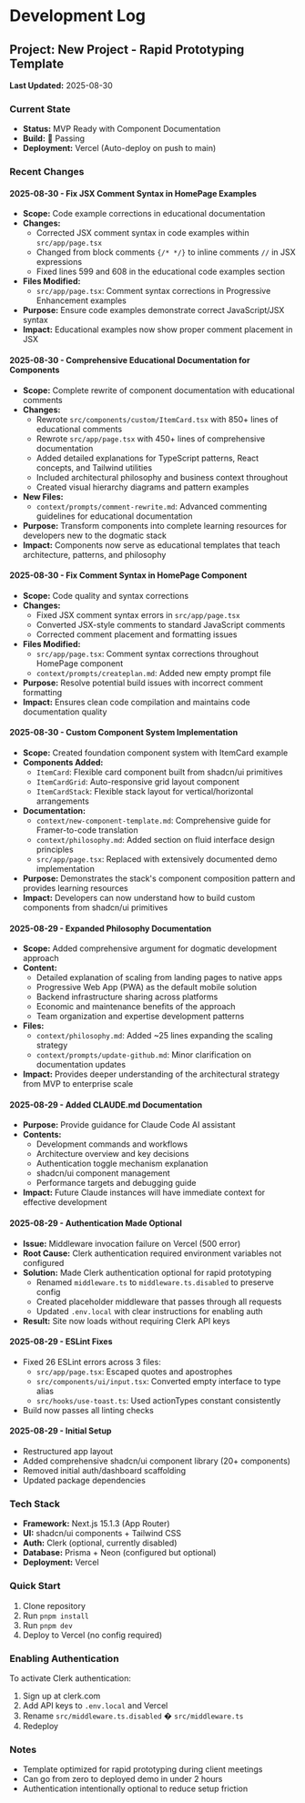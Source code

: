 # Development Log

## Project: New Project - Rapid Prototyping Template
**Last Updated:** 2025-08-30

### Current State
- **Status:** MVP Ready with Component Documentation
- **Build:**  Passing
- **Deployment:** Vercel (Auto-deploy on push to main)

### Recent Changes

#### 2025-08-30 - Fix JSX Comment Syntax in HomePage Examples
- **Scope:** Code example corrections in educational documentation
- **Changes:**
  - Corrected JSX comment syntax in code examples within `src/app/page.tsx`
  - Changed from block comments `{/* */}` to inline comments `//` in JSX expressions
  - Fixed lines 599 and 608 in the educational code examples section
- **Files Modified:**
  - `src/app/page.tsx`: Comment syntax corrections in Progressive Enhancement examples
- **Purpose:** Ensure code examples demonstrate correct JavaScript/JSX syntax
- **Impact:** Educational examples now show proper comment placement in JSX

#### 2025-08-30 - Comprehensive Educational Documentation for Components
- **Scope:** Complete rewrite of component documentation with educational comments
- **Changes:**
  - Rewrote `src/components/custom/ItemCard.tsx` with 850+ lines of educational comments
  - Rewrote `src/app/page.tsx` with 450+ lines of comprehensive documentation
  - Added detailed explanations for TypeScript patterns, React concepts, and Tailwind utilities
  - Included architectural philosophy and business context throughout
  - Created visual hierarchy diagrams and pattern examples
- **New Files:**
  - `context/prompts/comment-rewrite.md`: Advanced commenting guidelines for educational documentation
- **Purpose:** Transform components into complete learning resources for developers new to the dogmatic stack
- **Impact:** Components now serve as educational templates that teach architecture, patterns, and philosophy

#### 2025-08-30 - Fix Comment Syntax in HomePage Component
- **Scope:** Code quality and syntax corrections
- **Changes:**
  - Fixed JSX comment syntax errors in `src/app/page.tsx`
  - Converted JSX-style comments to standard JavaScript comments
  - Corrected comment placement and formatting issues
- **Files Modified:**
  - `src/app/page.tsx`: Comment syntax corrections throughout HomePage component
  - `context/prompts/createplan.md`: Added new empty prompt file
- **Purpose:** Resolve potential build issues with incorrect comment formatting
- **Impact:** Ensures clean code compilation and maintains code documentation quality

#### 2025-08-30 - Custom Component System Implementation
- **Scope:** Created foundation component system with ItemCard example
- **Components Added:**
  - `ItemCard`: Flexible card component built from shadcn/ui primitives
  - `ItemCardGrid`: Auto-responsive grid layout component
  - `ItemCardStack`: Flexible stack layout for vertical/horizontal arrangements
- **Documentation:**
  - `context/new-component-template.md`: Comprehensive guide for Framer-to-code translation
  - `context/philosophy.md`: Added section on fluid interface design principles
  - `src/app/page.tsx`: Replaced with extensively documented demo implementation
- **Purpose:** Demonstrates the stack's component composition pattern and provides learning resources
- **Impact:** Developers can now understand how to build custom components from shadcn/ui primitives

#### 2025-08-29 - Expanded Philosophy Documentation
- **Scope:** Added comprehensive argument for dogmatic development approach
- **Content:** 
  - Detailed explanation of scaling from landing pages to native apps
  - Progressive Web App (PWA) as the default mobile solution
  - Backend infrastructure sharing across platforms
  - Economic and maintenance benefits of the approach
  - Team organization and expertise development patterns
- **Files:** 
  - `context/philosophy.md`: Added ~25 lines expanding the scaling strategy
  - `context/prompts/update-github.md`: Minor clarification on documentation updates
- **Impact:** Provides deeper understanding of the architectural strategy from MVP to enterprise scale

#### 2025-08-29 - Added CLAUDE.md Documentation
- **Purpose:** Provide guidance for Claude Code AI assistant
- **Contents:** 
  - Development commands and workflows
  - Architecture overview and key decisions
  - Authentication toggle mechanism explanation
  - shadcn/ui component management
  - Performance targets and debugging guide
- **Impact:** Future Claude instances will have immediate context for effective development

#### 2025-08-29 - Authentication Made Optional
- **Issue:** Middleware invocation failure on Vercel (500 error)
- **Root Cause:** Clerk authentication required environment variables not configured
- **Solution:** Made Clerk authentication optional for rapid prototyping
  - Renamed `middleware.ts` to `middleware.ts.disabled` to preserve config
  - Created placeholder middleware that passes through all requests
  - Updated `.env.local` with clear instructions for enabling auth
- **Result:** Site now loads without requiring Clerk API keys

#### 2025-08-29 - ESLint Fixes
- Fixed 26 ESLint errors across 3 files:
  - `src/app/page.tsx`: Escaped quotes and apostrophes
  - `src/components/ui/input.tsx`: Converted empty interface to type alias
  - `src/hooks/use-toast.ts`: Used actionTypes constant consistently
- Build now passes all linting checks

#### 2025-08-29 - Initial Setup
- Restructured app layout
- Added comprehensive shadcn/ui component library (20+ components)
- Removed initial auth/dashboard scaffolding
- Updated package dependencies

### Tech Stack
- **Framework:** Next.js 15.1.3 (App Router)
- **UI:** shadcn/ui components + Tailwind CSS
- **Auth:** Clerk (optional, currently disabled)
- **Database:** Prisma + Neon (configured but optional)
- **Deployment:** Vercel

### Quick Start
1. Clone repository
2. Run `pnpm install`
3. Run `pnpm dev`
4. Deploy to Vercel (no config required)

### Enabling Authentication
To activate Clerk authentication:
1. Sign up at clerk.com
2. Add API keys to `.env.local` and Vercel
3. Rename `src/middleware.ts.disabled` � `src/middleware.ts`
4. Redeploy

### Notes
- Template optimized for rapid prototyping during client meetings
- Can go from zero to deployed demo in under 2 hours
- Authentication intentionally optional to reduce setup friction